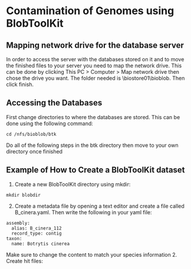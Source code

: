 # Contamination of Genomes using BlobToolKit
## Mapping network drive for the database server
In order to access the server with the databases stored on it and to move the finished files to your server you need to map the network drive.
This can be done by clicking This PC > Computer > Map network drive then chose the drive you want. The folder needed is \\biostore01\bioblob. Then click finish.

## Accessing the Databases
First change directories to where the databases are stored. This can be done using the following command:
```
cd /nfs/bioblob/btk
```
Do all of the following steps in the btk directory then move to your own directory once finished

## Example of How to Create a BlobToolKit dataset
1. Create a new BlobToolKit directory using mkdir:
```
mkdir blobdir
```
2. Create a metadata file by opening a text editor and create a file called B_cinera.yaml. Then write the following in your yaml file:
```
assembly:
  alias: B_cinera_112
  record_type: contig
taxon:
  name: Botrytis cinerea
 ```
Make sure to change the content to match your species information
2. Create hit files:

